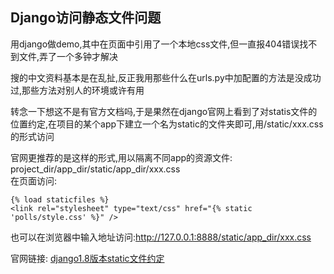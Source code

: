 ##  Django访问静态文件问题  
用django做demo,其中在页面中引用了一个本地css文件,但一直报404错误找不到文件,弄了一个多钟才解决

搜的中文资料基本是在乱扯,反正我用那些什么在urls.py中加配置的方法是没成功过,那些方法对别人的环境或许有用

转念一下想这不是有官方文档吗,于是果然在django官网上看到了对statis文件的位置约定,在项目的某个app下建立一个名为static的文件夹即可,用/static/xxx.css的形式访问


官网更推荐的是这样的形式,用以隔离不同app的资源文件:  
	project_dir/app_dir/static/app_dir/xxx.css  
在页面访问:  
```
{% load staticfiles %}
<link rel="stylesheet" type="text/css" href="{% static 'polls/style.css' %}" />
```
也可以在浏览器中输入地址访问:http://127.0.0.1:8888/static/app_dir/xxx.css

官网链接:
	[django1.8版本static文件约定](https://docs.djangoproject.com/en/1.8/intro/tutorial06/)
   

